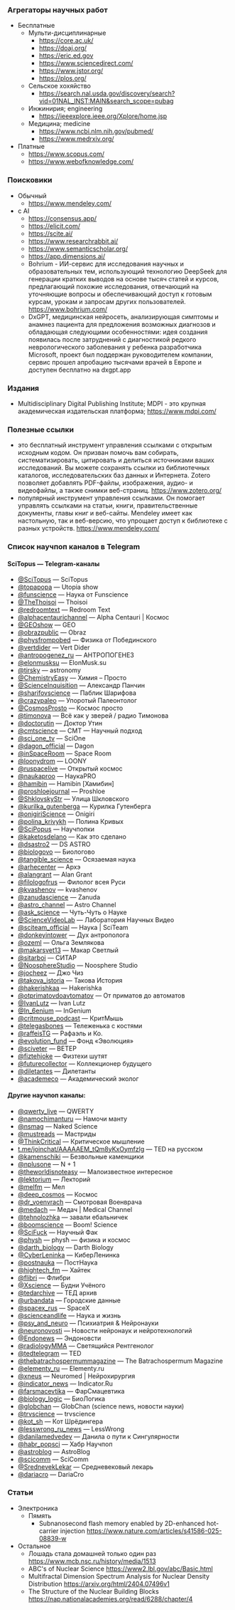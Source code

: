### Агрегаторы научных работ

- Бесплатные
    - Мульти-дисциплинарные
        - https://core.ac.uk/
        - https://doaj.org/
        - https://eric.ed.gov
        - https://www.sciencedirect.com/
        - https://www.jstor.org/
        - https://plos.org/
    - Сельское хохяйство
        - https://search.nal.usda.gov/discovery/search?vid=01NAL_INST:MAIN&search_scope=pubag
    - Инжинирия; engineering
        - https://ieeexplore.ieee.org/Xplore/home.jsp
    - Медицина; medicine
        - https://www.ncbi.nlm.nih.gov/pubmed/
        - https://www.medrxiv.org/
- Платные
    - https://www.scopus.com/
    - https://www.webofknowledge.com/


### Поисковики

- Обычный
    - https://www.mendeley.com/
- с AI
    - https://consensus.app/
    - https://elicit.com/
    - https://scite.ai/
    - https://www.researchrabbit.ai/
    - https://www.semanticscholar.org/
    - https://app.dimensions.ai/
    - Bohrium - ИИ-сервис для исследования научных и образовательных тем, использующий технологию DeepSeek для генерации кратких выводов на основе тысяч статей и курсов, предлагающий похожие исследования, отвечающий на уточняющие вопросы и обеспечивающий доступ к готовым курсам, урокам и запросам других пользователей. https://www.bohrium.com/
    - DxGPT, медицинская нейросеть, анализирующая симптомы и анамнез пациента для предложения возможных диагнозов и обладающая следующими особенностями: идея создания появилась после затруднений с диагностикой редкого неврологического заболевания у ребенка разработчика Microsoft, проект был поддержан руководителем компании, сервис прошел апробацию тысячами врачей в Европе и доступен бесплатно на dxgpt.app

### Издания

- Multidisciplinary Digital Publishing Institute; MDPI - это крупная академическая издательская платформа; https://www.mdpi.com/

### Полезные ссылки

- это бесплатный инструмент управления ссылками с открытым исходным кодом. Он призван помочь вам собирать, систематизировать, цитировать и делиться источниками ваших исследований. Вы можете сохранять ссылки из библиотечных каталогов, исследовательских баз данных и Интернета. Zotero позволяет добавлять PDF-файлы, изображения, аудио- и видеофайлы, а также снимки веб-страниц. https://www.zotero.org/
- популярный инструмент управления ссылками. Он помогает управлять ссылками на статьи, книги, правительственные документы, главы книг и веб-сайты. Mendeley имеет как настольную, так и веб-версию, что упрощает доступ к библиотеке с разных устройств. https://www.mendeley.com/

### Список научпоп каналов в Telegram

#### SciTopus — Telegram-каналы

- [@SciTopus](https://t.me/SciTopus) — SciTopus
- [@topapopa](https://t.me/topapopa) — Utopia show
- [@funscience](https://t.me/funscience) — Наука от Funscience
- [@TheThoisoi](https://t.me/TheThoisoi) — Thoisoi
- [@redroomtext](https://t.me/redroomtext) — Redroom Text
- [@alphacentaurichannel](https://t.me/alphacentaurichannel) — Alpha Centauri | Космос
- [@GEOshow](https://t.me/GEOSHOW) — GEO
- [@obrazpublic](https://t.me/obrazpublic) — Obraz
- [@physfrompobed](https://t.me/physfrompobed) — Физика от Побединского
- [@vertdider](https://t.me/vertdider) — Vert Dider
- [@antropogenez_ru](https://t.me/antropogenez_ru) — АНТРОПОГЕНЕЗ
- [@elonmusksu](https://t.me/elonmusksu) — ElonMusk.su
- [@tirsky](https://t.me/tirsky) — astronomy
- [@ChemistryEasy](https://t.me/ChemistryEasy) — Химия – Просто
- [@ScienceInquisition](https://t.me/ScienceInquisition) — Александр Панчин
- [@sharifovscience](https://t.me/sharifovscience) — Паблик Шарифова
- [@crazypaleo](https://t.me/crazypaleo) — Упоротый Палеонтолог
- [@CosmosProsto](https://t.me/cosmosprosto) — Космос просто
- [@timonova](https://t.me/timonova) — Всё как у зверей / радио Тимонова
- [@doctorutin](https://t.me/doctorutin) — Доктор Утин
- [@cmtscience](https://t.me/cmtscience) — СМТ — Научный подход
- [@sci_one_tv](https://t.me/sci_one_tv) — SciOne
- [@dagon_official](https://t.me/dagon_official) — Dagon
- [@inSpaceRoom](https://t.me/inSpaceRoom) — Space Room
- [@loonydrom](https://t.me/loonydrom) — LOONY
- [@ruspacelive](https://t.me/ruspacelive) — Открытый космос
- [@naukaproo](https://t.me/naukaproo) — НаукаPRO
- [@hamibin](https://t.me/hamibin) — Hamibin [Хамибин]
- [@proshloejournal](https://t.me/proshloejournal) — Proshloe
- [@ShklovskyStr](https://t.me/ShklovskyStr) — Улица Шкловского
- [@kurilka_gutenberga](https://t.me/kurilka_gutenberga) — Курилка Гутенберга
- [@onigiriScience](https://t.me/onigiriScience) — Onigiri
- [@polina_krivykh](https://t.me/polina_krivykh) — Полина Кривых
- [@SciPopus](https://t.me/scipopus) — Научпопки
- [@kaketosdelano](https://t.me/kaketosdelano) — Как это сделано
- [@dsastro2](https://t.me/dsastro2) — DS ASTRO
- [@biologovo](https://t.me/biologovo) — Биологово
- [@tangible_science](https://t.me/tangible_science) — Осязаемая наука
- [@arhecenter](https://t.me/arhecenter) — Архэ
- [@alangrant](https://t.me/alangrant) — Alan Grant
- [@filologofrus](https://t.me/filologofrus) — Филолог всея Руси
- [@kvashenov](https://t.me/kvashenov) — kvashenov
- [@zanudascience](https://t.me/zanudascience) — Zanuda
- [@astro_channel](https://t.me/astro_channel) — Astro Channel
- [@ask_science](https://t.me/ask_science) — Чуть-Чуть о Науке
- [@ScienceVideoLab](https://t.me/ScienceVideoLab) — Лаборатория Научных Видео
- [@sciteam_official](https://t.me/sciteam_official) — Наука | SciTeam
- [@donkeyintower](https://t.me/donkeyintower) — Дух антрополога
- [@ozeml](https://t.me/ozeml) — Ольга Землякова
- [@makarsvet13](https://t.me/makarsvet13) — Макар Светлый
- [@sitarboi](https://t.me/sitarboi) — СИТАР
- [@NoosphereStudio](https://t.me/NoosphereStudio) — Noosphere Studio
- [@jocheez](https://t.me/jocheez) — Джо Чиз
- [@takova_istoria](https://t.me/takova_istoria) — Такова История
- [@hakerishkaa](https://t.me/hakerishkaa) — Hakerishka
- [@otprimatovdoavtomatov](https://t.me/otprimatovdoavtomatov) — От приматов до автоматов
- [@IvanLutz](https://t.me/IvanLutz) — Ivan Lutz
- [@In_6enium](https://t.me/In_6enium) — InGenium
- [@critmouse_podcast](https://t.me/critmouse_podcast) — КритМышь
- [@telegasbones](https://t.me/telegasbones) — Тележенька с костями
- [@raffeisTG](https://t.me/raffeisTG) — Рафаэль и Ко.
- [@evolution_fund](https://t.me/evolution_fund) — Фонд «Эволюция»
- [@sciveter](https://t.me/sciveter) — ВЕТЕР
- [@fiztehjoke](https://t.me/fiztehjoke) — Физтехи шутят
- [@futurecollector](https://t.me/futurecollector) — Коллекционер будущего
- [@diletantes](https://t.me/diletantes) — Дилетанты
- [@academeco](https://t.me/academeco) — Академический эколог

#### Другие научпоп каналы:

- [@qwerty_live](https://t.me/qwerty_live) — QWERTY
- [@namochimanturu](https://t.me/namochimanturu) — Намочи манту
- [@nsmag](https://t.me/nsmag) — Naked Science
- [@mustreads](https://t.me/mustreads) — Мастриды
- [@ThinkCritical](https://t.me/ThinkCritical) — Критическое мышление
- [t.me/joinchat/AAAAAEM_tQm8yKxOymfzlg](https://t.me/joinchat/AAAAAEM_tQm8yKxOymfzlg) — TED на русском
- [@kamenschiki](https://t.me/kamenschiki) — Безвольные каменщики
- [@nplusone](https://t.me/nplusone) — N + 1
- [@theworldisnoteasy](https://t.me/theworldisnoteasy) — Малоизвестное интересное
- [@lektorium](https://t.me/lektorium) — Лекторий
- [@melfm](https://t.me/melfm) — Мел
- [@deep_cosmos](https://t.me/deep_cosmos) — Космос
- [@dr_voenvrach](https://t.me/dr_voenvrach) — Смотровая Военврача
- [@medach](https://t.me/medach) — Медач | Medical Channel
- [@tehnolozhka](https://t.me/tehnolozhka) — завали ебальничек
- [@boomscience](https://t.me/boomscience) — Boom! Science
- [@SciFuck](https://t.me/SciFuck) — Научный Фак
- [@physh](https://t.me/physh) — physħ — физика и космос
- [@darth_biology](https://t.me/darth_biology) — Darth Biology
- [@CyberLeninka](https://t.me/CyberLeninka) — КиберЛенинка
- [@postnauka](https://t.me/postnauka) — ПостНаука
- [@hightech_fm](https://t.me/hightech_fm) — Хайтек
- [@flibri](https://t.me/flibri) — Флибри
- [@Xscience](https://t.me/Xscience) — Будни Учёного
- [@tedarchive](https://t.me/tedarchive) — ТЕД архив
- [@urbandata](https://t.me/urbandata) — Городские данные
- [@spacex_rus](https://t.me/spacex_rus) — SpaceX
- [@scienceandlife](https://t.me/scienceandlife) — Наука и жизнь
- [@psy_and_neuro](https://t.me/psy_and_neuro) — Психиатрия & Нейронауки
- [@neuronovosti](https://t.me/neuronovosti) — Новости нейронаук и нейротехнологий
- [@Endonews](https://t.me/Endonews) — Эндоновсти
- [@radiologyMMA](https://t.me/radiologyMMA) — Светящийся Рентгенолог
- [@tedtelegram](https://t.me/tedtelegram) — TED
- [@thebatrachospermummagazine](https://t.me/thebatrachospermummagazine) — The Batrachospermum Magazine
- [@elementy_ru](https://t.me/elementy_ru) — Elementy.ru
- [@xneus](https://t.me/xneus) — Neuromed | Нейрохирургия
- [@indicator_news](https://t.me/indicator_news) — Indicator.Ru
- [@farsmacevtika](https://t.me/farsmacevtika) — ФарСмацевтика
- [@biology_logic](https://t.me/biology_logic) — БиоЛогика
- [@globchan](https://t.me/globchan) — GlobСhan (science news, новости науки)
- [@trvscience](https://t.me/trvscience) — trvscience
- [@kot_sh](https://t.me/kot_sh) — Кот Шрёдингера
- [@lesswrong_ru_news](https://t.me/lesswrong_ru_news) — LessWrong
- [@danilamedvedev](https://t.me/danilamedvedev) — Данила о пути к Сингулярности
- [@habr_popsci](https://t.me/habr_popsci) — Хабр Научпоп
- [@astroblog](https://t.me/astroblog) — AstroBlog
- [@scicomm](https://t.me/scicomm) — SciComm
- [@SrednevekLekar](https://t.me/SrednevekLekar) — Средневековый лекарь
- [@dariacro](https://t.me/dariacro) — DariaCro

### Статьи

- Электроника
    - Пямять
        - Subnanosecond flash memory enabled by 2D-enhanced hot-carrier injection https://www.nature.com/articles/s41586-025-08839-w
- Остальное
    - Лошадь стала домашней только один раз https://www.mcb.nsc.ru/history/media/1513
    - ABC's of Nuclear Science https://www2.lbl.gov/abc/Basic.html
    - Multifractal Dimension Spectrum Analysis for Nuclear Density Distribution https://arxiv.org/html/2404.07496v1
    - The Structure of the Nuclear Building Blocks https://nap.nationalacademies.org/read/6288/chapter/4
